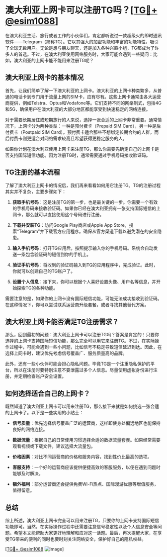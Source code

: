 # 澳大利亚上网卡可以注册TG吗？[[TG💪+ @esim1088](https://t.me/s/esim1088)]

在澳大利亚生活、旅行或者工作的小伙伴们，肯定都听说过一款超级火的即时通讯软件——Telegram（简称TG）。它以其强大的加密功能和丰富的功能特性，吸引了全球无数用户。无论是想与朋友聊天，还是加入各种兴趣小组，TG都成为了许多人的首选。不过，在澳大利亚使用网络服务时，大家可能会遇到一些疑问：比如，澳大利亚的上网卡能不能用来注册TG呢？

## 澳大利亚上网卡的基本情况

首先，让我们简单了解一下澳大利亚的上网卡。澳大利亚的上网卡种类繁多，从普通的电话卡到专门用于流量上网的SIM卡，应有尽有。这些上网卡通常由各大运营商提供，例如Telstra、Optus和Vodafone等。它们支持不同的网络制式，包括4G和5G，确保用户在澳大利亚的大部分地区都能享受到快速稳定的网络连接。

对于需要长期居住或短期旅行的人来说，选择一张合适的上网卡非常重要。通常情况下，上网卡分为两种类型：一种是预付费卡（Prepaid SIM Card），另一种是后付费卡（Postpaid SIM Card）。预付费卡适合那些不想绑定长期合约的人群，而后付费卡则更适合对网络需求较高且希望获得更稳定服务的人。

如果你计划在澳大利亚使用上网卡来注册TG，那么你需要先确定自己的上网卡是否支持国际短信功能。因为注册TG时，通常需要通过手机号码接收验证码。

## TG注册的基本流程

了解了澳大利亚上网卡的情况后，我们再来看看如何用它注册TG。TG的注册过程其实并不复杂，主要步骤如下：

1. **获取手机号码**：这是注册TG的第一步，也是最关键的一步。你需要一个有效的手机号码来接收验证码。如果你已经在澳大利亚拥有一张支持国际短信的上网卡，那么就可以直接使用这个号码进行注册。

2. **下载并安装TG**：访问Google Play商店或Apple App Store，搜索“Telegram”并下载官方应用程序。确保从官方渠道下载以避免潜在的安全隐患。

3. **输入手机号码**：打开TG应用后，按照提示输入你的手机号码。系统会自动发送一条包含验证码的短信到你的手机上。

4. **验证手机号码**：将收到的验证码输入到TG的应用程序中，完成验证。此时，你就可以创建自己的TG账户了。

5. **设置个人信息**：接下来，你可以根据个人喜好设置头像、用户名等信息，并开始探索TG的各种功能。

需要注意的是，如果你的上网卡没有国际短信功能，可能无法成功接收到验证码。在这种情况下，你可以尝试联系运营商升级套餐，或者寻找其他替代方案。

## 澳大利亚上网卡能否满足TG注册需求？

那么，回到最初的问题：澳大利亚上网卡可以注册TG吗？答案是肯定的！只要你选择的上网卡支持国际短信功能，那么完全可以用它来注册TG。不过，在实际操作过程中，可能会遇到一些小问题，比如信号不稳定导致短信延迟到达。因此，在选择上网卡时，建议优先考虑信号覆盖广、服务质量高的品牌。

此外，还有一些小伙伴可能会担心隐私问题。毕竟TG是一个注重隐私保护的平台，所以在注册时要特别注意不要泄露过多个人信息。尽量使用虚拟身份进行注册，并定期检查账户安全设置。

## 如何选择适合自己的上网卡？

既然知道了澳大利亚上网卡可以用来注册TG，那么接下来就是如何挑选一张合适的上网卡了。以下是一些实用的小贴士：

- **信号质量**：优先选择信号覆盖广泛的运营商，这样即使身处偏远地区也能保持良好的网络连接。
  
- **数据流量**：根据自己的日常使用习惯选择合适的数据流量套餐。如果经常需要观看视频或下载文件，建议选择大流量包。

- **价格因素**：对比不同运营商的价格和服务内容，找到性价比最高的选项。

- **客服支持**：一个好的运营商应该提供便捷高效的客服服务，以便在遇到问题时能够及时解决。

- **额外福利**：部分运营商还会提供免费Wi-Fi热点、国际漫游优惠等增值服务，值得留意。

## 总结

综上所述，澳大利亚上网卡完全可以用来注册TG，只要你的上网卡支持国际短信功能即可。当然，在实际操作过程中还需要注意信号稳定性以及个人信息安全等问题。希望本文能帮助大家更好地理解和应对这一话题。最后，再次提醒大家，在享受TG带来的便利的同时也要时刻关注网络安全，保护好自己的隐私权益。

[[TG💪+ @esim1088](https://t.me/s/esim1088) ![Image](https://i.postimg.cc/4NQfJmqS/Snipaste-2025-05-13-00-14-12.png)]